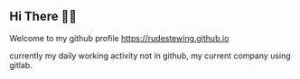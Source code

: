 ## Hi There 👋🏼

Welcome to my github profile 
https://rudestewing.github.io


currently my daily working activity not in github, my current company using gitlab.
